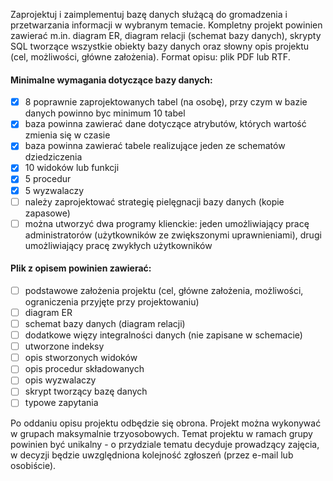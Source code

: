 Zaprojektuj i zaimplementuj bazę danych służącą do gromadzenia i przetwarzania informacji w wybranym temacie. Kompletny projekt powinien zawierać m.in. diagram ER, diagram relacji (schemat bazy danych), skrypty SQL tworzące wszystkie obiekty bazy danych oraz słowny opis projektu (cel, możliwości, główne założenia). Format opisu: plik PDF lub RTF.

#### Minimalne wymagania dotyczące bazy danych: ####

- [x] 8 poprawnie zaprojektowanych tabel (na osobę), przy czym w bazie danych powinno byc minimum 10 tabel
- [x] baza powinna zawierać dane dotyczące atrybutów, których wartość zmienia się w czasie
- [x] baza powinna zawierać tabele realizujące jeden ze schematów dziedziczenia
- [x] 10 widoków lub funkcji
- [x] 5 procedur
- [x] 5 wyzwalaczy
- [ ] należy zaprojektować strategię pielęgnacji bazy danych (kopie zapasowe)
- [ ] można utworzyć dwa programy klienckie: jeden umożliwiający pracę administratorów (użytkowników ze zwiększonymi uprawnieniami), drugi umożliwiający pracę zwykłych użytkowników

#### Plik z opisem powinien zawierać: ####

- [ ] podstawowe założenia projektu (cel, główne założenia, możliwości, ograniczenia przyjęte przy projektowaniu)
- [ ] diagram ER
- [ ] schemat bazy danych (diagram relacji)
- [ ] dodatkowe więzy integralności danych (nie zapisane w schemacie)
- [ ] utworzone indeksy
- [ ] opis stworzonych widoków
- [ ] opis procedur składowanych
- [ ] opis wyzwalaczy
- [ ] skrypt tworzący bazę danych
- [ ] typowe zapytania

Po oddaniu opisu projektu odbędzie się obrona. Projekt można wykonywać w grupach maksymalnie trzyosobowych. Temat projektu w ramach grupy powinien być unikalny - o przydziale tematu decyduje prowadzący zajęcia, w decyzji będzie uwzględniona kolejność zgłoszeń (przez e-mail lub osobiście).
